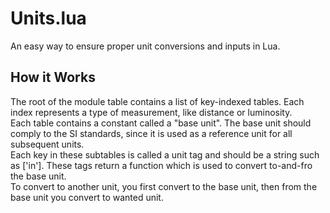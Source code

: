 # Units.lua
An easy way to ensure proper unit conversions and inputs in Lua.

## How it Works
The root of the module table contains a list of key-indexed tables. Each index represents a type of measurement, like distance or luminosity.\
Each table contains a constant called a "base unit". The base unit should comply to the SI standards, since it is used as a reference unit for all subsequent units.\
Each key in these subtables is called a unit tag and should be a string such as ['in']. These tags return a function which is used to convert to-and-fro the base unit.\
To convert to another unit, you first convert to the base unit, then from the base unit you convert to wanted unit. 
